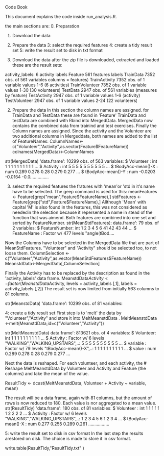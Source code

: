 Code Book

This document explains the code inside run_analysis.R.

the main sections are:
0. Preparation
1. Download the data
2. Prepare the data
3: select the required features
4: create a tidy result set
5: write the result set to disk in txt format

1. Download the data
after the zip file is downloaded, extracted and loaded these are the result sets:

activity_labels:      6 activity labels
Feature             561 features labels
TrainData             7352 obs. of  561 variables columns = features)
TrainActivity         7352 obs. of  1 variable values 1-6 (6 activities)
TrainVolunteer        7352 obs. of  1 variable values 1-30 (30 volunteers)
TestData              2947 obs. of  561 variables (measures by feature)
TestActivity          2947 obs. of  1 variable values 1-6 (activity)
TestVolunteer         2947 obs. of  1 variable values 2-24 (22 volunteers)

2. Prepare the data
In this section the column names are assigned.
for TrainData and TestData these are found in 'Feature'
TrainData and testData are combined with Rbind into MergedData.
MergedData now contains the combined data from trainind and test exercises.
Finally the Column names are assigned. Since the activity and the Volunteer are two additional columns in Mergeddata, 
both names are added to the list of FeatureNames:
    ColumnNames<-c("Volunteer","Activity",as.vector(Feature$FeatureName))
    colnames(MergedData)<-ColumnNames

str(MergedData)
'data.frame':	10299 obs. of  563 variables:
 $ Volunteer                           : int  1 1 1 1 1 1 1 1 1 1 ...
 $ Activity                            : int  5 5 5 5 5 5 5 5 5 5 ...
 $ tBodyAcc-mean()-X                   : num  0.289 0.278 0.28 0.279 0.277 ...
 $ tBodyAcc-mean()-Y                   : num  -0.0203 -0.0164 -0.0...............


3. select the required features
the fratures with 'mean'or 'std in it's name have to be selected.
The  geep command is used for this:
      meanFeatures <- Feature[grep("mean",Feature$FeatureName),] 
      stdFeatures <-Feature[grep("std",Feature$FeatureName),]
 Allthough 'Mean' with capital 'M' is also found in the features, this was not considered as neededin the selection 
 because it repersented a name in stead of the function that was aimend.
 Both features are combined into one set and sorted by FeatureNumber.
        str(MeanStdFeatures):
        data.frame':	79 obs. of  2 variables:
        $ FeatureNumber: int  1 2 3 4 5 6 41 42 43 44 ...
        $ FeatureName  : Factor w/ 477 levels "angle(tBod....

Now the Columns have to be selected in the MergedData file that are part of MeanStdFeatures.
"Volunteer" and "Activity" should be selected too, to not loose them.
ColumnSelection <-c("Volunteer","Activity",as.vector(MeanStdFeatures$FeatureName))
    MeanstdData<-MergedData[,ColumnSelection]
    
Finally the Activity has to be replaced by the description as found in the 'activity_labels' data frame.
    MeanstdData$Activity <- factor(MeanstdData$Activity, levels = activity_labels [,1], labels = activity_labels [,2])
 The result set is now limited from initially 563 columns to 81 columns.
 
 str(MeanstdData)
'data.frame':	10299 obs. of  81 variables:

4: create a tidy result set
First step is to 'melt' the data by "Volunteer","Activity" and store it into MeltMeanstdData .
        MeltMeanstdData <-melt(MeanstdData,id=c("Volunteer","Activity"))
 
 str(MeltMeanstdData)
  data.frame':	813621 obs. of  4 variables:
 $ Volunteer: int  1 1 1 1 1 1 1 1 1 1 ...
 $ Activity : Factor w/ 6 levels "WALKING","WALKING_UPSTAIRS",..: 5 5 5 5 5 5 5 5 5 5 ...
 $ variable : Factor w/ 79 levels "tBodyAcc-mean()-X",..: 1 1 1 1 1 1 1 1 1 1 ...
 $ value    : num  0.289 0.278 0.28 0.279 0.277 ...
    
 Next the data is reshaped.
 For each volunteer, and each activity, the # Reshape MeltMeanstdData by Volunteer and Activity 
 and Feature (the columns) and take the mean of the value.
 
ResultTidy <- dcast(MeltMeanstdData, Volunteer + Activity ~ variable, mean)

The result will be a data frame, again with 81 columns, but the amount of rows is now reduced to 180. 
Each value is nor aggregated to a mean value.
        str(ResultTidy)
        'data.frame':	180 obs. of  81 variables:
        $ Volunteer                      : int  1 1 1 1 1 1 2 2 2 2 ...
        $ Activity                       : Factor w/ 6 levels "WALKING","WALKING_UPSTAIRS",..: 1 2 3 4 5 6 1 2 3 4 ...
        $ tBodyAcc-mean()-X              : num  0.277 0.255 0.289 0.261 
        .................
        
5: write the result set to disk in csv format
In the last step the results arestored on disk.
The choice is made to store it in csv format.

write.table(ResultTidy,"ResultTidy.txt" ) 
 
